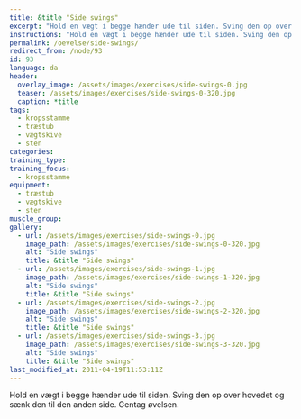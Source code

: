 ```yaml
---
title: &title "Side swings"
excerpt: "Hold en vægt i begge hænder ude til siden. Sving den op over hovedet og sænk den til den anden side. Gentag øvelsen."
instructions: "Hold en vægt i begge hænder ude til siden. Sving den op over hovedet og sænk den til den anden side. Gentag øvelsen."
permalink: /oevelse/side-swings/
redirect_from: /node/93
id: 93
language: da
header:
  overlay_image: /assets/images/exercises/side-swings-0.jpg
  teaser: /assets/images/exercises/side-swings-0-320.jpg
  caption: *title
tags:
  - kropsstamme
  - træstub
  - vægtskive
  - sten
categories:
training_type: 
training_focus: 
  - kropsstamme
equipment:
  - træstub
  - vægtskive
  - sten
muscle_group:
gallery:
  - url: /assets/images/exercises/side-swings-0.jpg
    image_path: /assets/images/exercises/side-swings-0-320.jpg
    alt: "Side swings"
    title: &title "Side swings"
  - url: /assets/images/exercises/side-swings-1.jpg
    image_path: /assets/images/exercises/side-swings-1-320.jpg
    alt: "Side swings"
    title: &title "Side swings"
  - url: /assets/images/exercises/side-swings-2.jpg
    image_path: /assets/images/exercises/side-swings-2-320.jpg
    alt: "Side swings"
    title: &title "Side swings"
  - url: /assets/images/exercises/side-swings-3.jpg
    image_path: /assets/images/exercises/side-swings-3-320.jpg
    alt: "Side swings"
    title: &title "Side swings"
last_modified_at: 2011-04-19T11:53:11Z
---
```


Hold en vægt i begge hænder ude til siden. Sving den op over hovedet og sænk den til den anden side. Gentag øvelsen.
